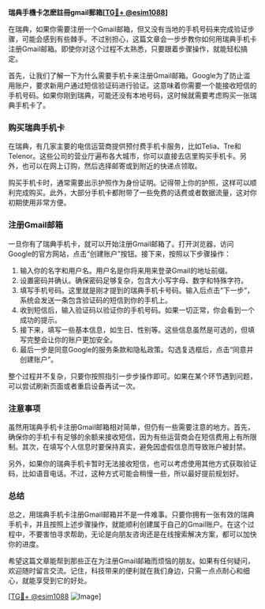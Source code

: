 **瑞典手機卡怎麽註冊gmail郵箱[[TG💪+ @esim1088](https://t.me/s/esim1088)]**

在瑞典，如果你需要注册一个Gmail邮箱，但又没有当地的手机号码来完成验证步骤，可能会感到有些棘手。不过别担心，这篇文章会一步步教你如何用瑞典手机卡注册Gmail邮箱。即使你对这个过程不太熟悉，只要跟着步骤操作，就能轻松搞定。

首先，让我们了解一下为什么需要手机卡来注册Gmail邮箱。Google为了防止滥用账户，要求新用户通过短信验证码进行验证。这意味着你需要一个能接收短信的手机号码。如果你刚到瑞典，可能还没有本地号码，这时候就需要考虑购买一张瑞典手机卡了。

### 购买瑞典手机卡

在瑞典，有几家主要的电信运营商提供预付费手机卡服务，比如Telia、Tre和Telenor。这些公司的营业厅遍布各大城市，你可以直接去店里购买手机卡。另外，也可以在网上订购，然后选择邮寄或到附近的快递点领取。

购买手机卡时，通常需要出示护照作为身份证明。记得带上你的护照，这样可以顺利完成购买。此外，大部分手机卡都附带了一些免费的话费或者数据流量，这对你初期使用非常方便。

### 注册Gmail邮箱

一旦你有了瑞典手机卡，就可以开始注册Gmail邮箱了。打开浏览器，访问Google的官方网站，点击“创建账户”按钮。接下来，按照以下步骤操作：

1. 输入你的名字和用户名。用户名是你将来用来登录Gmail的地址前缀。
2. 设置密码并确认。确保密码足够复杂，包含大小写字母、数字和特殊字符。
3. 填写手机号码。这里就是刚才提到的瑞典手机卡号码。输入后点击“下一步”，系统会发送一条包含验证码的短信到你的手机上。
4. 收到短信后，输入验证码以验证你的手机号码。如果一切正常，你会看到一个成功的提示。
5. 接下来，填写一些基本信息，如生日、性别等。这些信息虽然是可选的，但填写完整会让你的账户更加安全。
6. 最后一步是同意Google的服务条款和隐私政策。勾选复选框后，点击“同意并创建账户”。

整个过程并不复杂，只要你按照指引一步步操作即可。如果在某个环节遇到问题，可以尝试刷新页面或者重启设备再试一次。

### 注意事项

虽然用瑞典手机卡注册Gmail邮箱相对简单，但仍有一些需要注意的地方。首先，确保你的手机卡有足够的余额来接收短信，因为有些运营商会在短信费用上有所限制。其次，在填写个人信息时要保持真实，避免因虚假信息而导致账户被封禁。

另外，如果你的瑞典手机卡暂时无法接收短信，也可以考虑使用其他方式获取验证码，比如语音电话。不过，这种方式可能会稍慢一些，所以最好提前规划好。

### 总结

总之，用瑞典手机卡注册Gmail邮箱并不是一件难事。只要你拥有一张有效的瑞典手机卡，并且按照上述步骤操作，就能顺利创建属于自己的Gmail账户。在这个过程中，不要害怕寻求帮助，无论是向朋友咨询还是在线搜索解决方案，都可以加快你的进度。

希望这篇文章能帮到那些正在为注册Gmail邮箱而烦恼的朋友。如果有任何疑问，欢迎随时留言交流。记住，科技带来的便利就在我们身边，只需一点点耐心和细心，就能享受到它的好处。

[[TG💪+ @esim1088](https://t.me/s/esim1088) ![Image](https://i.postimg.cc/4NQfJmqS/Snipaste-2025-05-13-00-14-12.png)]